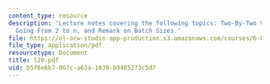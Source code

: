 ```yaml
---
content_type: resource
description: 'Lecture notes covering the following topics: Two-By-Two Verifiable Mixes,
  Going From 2 to n, and Remark on Batch Sizes.'
file: https://ol-ocw-studio-app-production.s3.amazonaws.com/courses/6-897-selected-topics-in-cryptography-spring-2004/b5f6e6b7067ca63a1039b9485273c5d7_l20.pdf
file_type: application/pdf
resourcetype: Document
title: l20.pdf
uid: b5f6e6b7-067c-a63a-1039-b9485273c5d7
---
```

